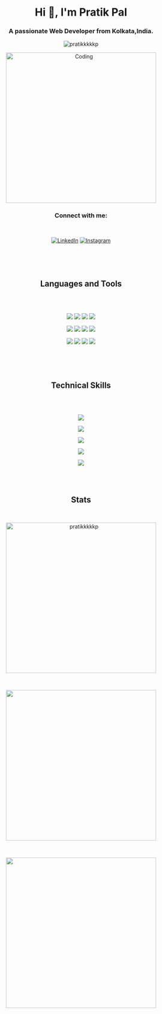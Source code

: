 <h1 align="center">Hi 👋, I'm Pratik Pal</h1>
<h3 align="center">A passionate Web Developer from Kolkata,India.</h3>

<p align="center"> <img src="https://komarev.com/ghpvc/?username=pratikkkkkp&label=Profile%20views&color=0e75b6&style=flat" alt="pratikkkkkp" /> </p>


<p align="center"><img align="center" alt="Coding" width="400" src="https://cdn.dribbble.com/users/1162077/screenshots/3848914/programmer.gif"></p>


<h3 align="center">Connect with me:</h3><br>

<p align="center">  
<a href="https://linkedin.com/in/pratik-pal-207441199" target="_blank"><img alt="LinkedIn" src="https://img.shields.io/badge/linkedin-%230077B5.svg?&style=for-the-badge&logo=linkedin&logoColor=white" /></a>
<a href="https://instagram.com/pratikkkkkp" target="_blank"><img alt="Instagram" src="https://img.shields.io/badge/instagram-%4523698.svg?&style=for-the-badge&logo=instagram&logoColor=white" /></a></p>




<br><br><br>
<h2 align="center">Languages and Tools</h2>
<br><br>



<p align="center">  
<img  src="https://readme-components.vercel.app/api?component=logo&fill=black&logo=python&animation=spin&svgfill=FFE873&text=false"> 
<img  src="https://readme-components.vercel.app/api?component=logo&fill=black&logo=wordpress&animation=spin&svgfill=21759b&text=false"> 
<img  src="https://readme-components.vercel.app/api?component=logo&fill=black&logo=java&animation=spin&svgfill=f89820&text=false">  
<img  src="https://readme-components.vercel.app/api?component=logo&fill=black&logo=php&animation=spin&svgfill=8993be&text=false">  
</p>


<p align="center">  
<img  src="https://readme-components.vercel.app/api?component=logo&fill=black&logo=react&animation=spin&svgfill=15d8fe&text=false">
<img  src="https://readme-components.vercel.app/api?component=logo&fill=black&logo=mysql&animation=spin&svgfill=ffffff&text=false">
<img  src="https://readme-components.vercel.app/api?component=logo&fill=black&logo=android&animation=spin&svgfill=3DDC84&text=false">  
<img  src="https://readme-components.vercel.app/api?component=logo&fill=black&logo=cplusplus&animation=spin&svgfill=00549D&text=false">
</p>

<p align="center">  
<img  src="https://readme-components.vercel.app/api?component=logo&fill=black&logo=javascript&animation=spin&svgfill=323330&text=false">
<img  src="https://readme-components.vercel.app/api?component=logo&fill=black&logo=googlecloud&animation=spin&svgfill=4285F4&text=false">
<img  src="https://readme-components.vercel.app/api?component=logo&fill=black&logo=oracle&animation=spin&svgfill=FF0000&text=false">
<img  src="https://readme-components.vercel.app/api?component=logo&fill=black&logo=mongodb&animation=spin&svgfill=589636&text=false">
</p>
<br><br><br>

<h2 align="center">Technical Skills</h2>
<br><br>

<p align="center"> 
<img align="center" src="https://readme-components.vercel.app/api?component=linearprogress&skill=CSS&value=85&design=shine" />
</p>
<p align="center"> 
<img align="center" src="https://readme-components.vercel.app/api?component=linearprogress&skill=HTML&value=90&design=shine" />
</p>
<p align="center"> 
<img align="center" src="https://readme-components.vercel.app/api?component=linearprogress&skill=JavaScript&value=75&design=shine" />
</p>
<p align="center"> 
<img align="center" src="https://readme-components.vercel.app/api?component=linearprogress&skill=PHP&value=80&design=shine" />
</p>
<p align="center"> 
<img align="center" src="https://readme-components.vercel.app/api?component=linearprogress&skill=Bootstrap&value=75&design=shine" />
</p>


<br><br>
<h2 align="center">Stats</h2>
<br>
<p align="center"><img align="center" src="https://github-readme-stats.vercel.app/api/top-langs?username=pratikkkkkp&theme=dark&locale=en&layout=compact" alt="pratikkkkkp"  width = 400/></p><br>

<p align="center"><img align = "center"><img src = "https://github-readme-stats.vercel.app/api?username=pratikkkkkp&show_icons=true&,prs&cache_seconds=86400&theme=dark" width = 400></p><br>

<p align="center"><img align="center"><img src = "https://github-readme-streak-stats.herokuapp.com?user=pratikkkkkp&theme=dark&" width = 400></p>





